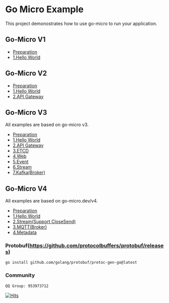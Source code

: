 # Go Micro Example

This project demonostrates how to use go-micro to run your application.

## Go-Micro V1

- [Preparation](https://github.com/xpunch/go-micro-example/tree/main/v1/README.md)
- [1.Hello World](https://github.com/xpunch/go-micro-example/tree/main/v1/helloworld)

## Go-Micro V2

- [Preparation](https://github.com/xpunch/go-micro-example/tree/main/v2/README.md)
- [1.Hello World](https://github.com/xpunch/go-micro-example/tree/main/v2/helloworld)
- [2.API Gateway](https://github.com/xpunch/go-micro-example/tree/main/v2/gateway)

## Go-Micro V3

All examples are based on go-micro v3.

- [Preparation](https://github.com/xpunch/go-micro-example/tree/main/v3/README.md)
- [1.Hello World](https://github.com/xpunch/go-micro-example/tree/main/v3/helloworld)
- [2.API Gateway](https://github.com/xpunch/go-micro-example/tree/main/v3/gateway)
- [3.ETCD](https://github.com/xpunch/go-micro-example/tree/main/v3/etcd)
- [4.Web](https://github.com/xpunch/go-micro-example/tree/main/v3/web)
- [5.Event](https://github.com/xpunch/go-micro-example/tree/main/v3/event)
- [6.Stream](https://github.com/xpunch/go-micro-example/tree/main/v3/stream)
- [7.Kafka(Broker)](https://github.com/xpunch/go-micro-example/tree/main/v3/kafka)

## Go-Micro V4

All examples are based on go-micro.dev/v4.

- [Preparation](https://github.com/xpunch/go-micro-example/tree/main/v4/README.md)
- [1.Hello World](https://github.com/xpunch/go-micro-example/tree/main/v4/helloworld)
- [2.Stream(Support CloseSend)](https://github.com/xpunch/go-micro-example/tree/main/v4/stream)
- [3.MQTT(Broker)](https://github.com/xpunch/go-micro-example/tree/main/v4/mqtt)
- [4.Metadata](https://github.com/xpunch/go-micro-example/tree/main/v4/metadata)

### Protobuf(https://github.com/protocolbuffers/protobuf/releases)

```
go install github.com/golang/protobuf/protoc-gen-go@latest
```

### Community

```
QQ Group: 953973712
```

[![Hits](https://hits.seeyoufarm.com/api/count/incr/badge.svg?url=https%3A%2F%2Fgithub.com%2Fxpunch%2Fgo-micro-example&count_bg=%2379C83D&title_bg=%23555555&icon=&icon_color=%23E7E7E7&title=hits&edge_flat=false)](https://hits.seeyoufarm.com)
